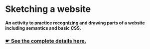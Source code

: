 # Sketching a website

**An activity to practice recognizing and drawing parts of a website including semantics and basic CSS.**

### [☛ See the complete details here.](http://learn-the-web.algonquindesign.ca/courses/web-design-1/sketching-a-website/)
